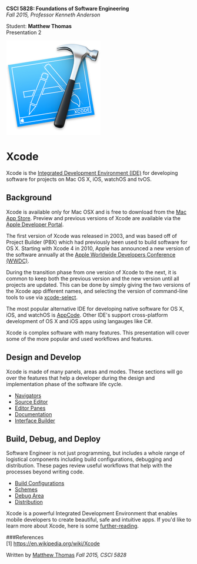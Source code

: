 **CSCI 5828: Foundations of Software Engineering**  
*Fall 2015, Professor Kenneth Anderson*

Student: **Matthew Thomas**  
Presentation 2  

![images/xcode-icon.png](images/xcode-icon.png)  
# Xcode

Xcode is the [Integrated Development Environment (IDE)](https://en.wikipedia.org/wiki/Integrated_development_environment) for developing software for projects on Mac OS X, iOS, watchOS and tvOS.

## Background  
Xcode is available only for Mac OSX and is free to download from the [Mac App Store](http://www.apple.com/osx/apps/app-store/). Preview and previous versions of Xcode are available via the [Apple Developer Portal](https://developer.apple.com).

The first version of Xcode was released in 2003, and was based off of Project Builder (PBX) which had previously been used to build software for OS X. Starting with Xcode 4 in 2010, Apple has announced a new version of the software annually at the [Apple Worldwide Developers Conference (WWDC)](https://developer.apple.com/wwdc/).  

During the transition phase from one version of Xcode to the next, it is common to keep both the previous version and the new version until all projects are updated. This can be done by simply giving the two versions of the Xcode app different names, and selecting the version of command-line tools to use via [xcode-select](https://developer.apple.com/library/mac/documentation/Darwin/Reference/ManPages/man1/xcode-select.1.html).  

The most popular alternative IDE for developing native software for OS X, iOS, and watchOS is [AppCode](https://www.jetbrains.com/objc/). Other IDE's support cross-platform development of OS X and iOS apps using langauges like C#.  

Xcode is complex software with many features. This presentation will cover some of the more popular and used workflows and features.  

## Design and Develop  
Xcode is made of many panels, areas and modes. These sections will go over the features that help a developer during the design and implementation phase of the software life cycle.  
* [Navigators](develop-navigators.md)  
* [Source Editor](source-editor.md)  
* [Editor Panes](editors.md)  
* [Documentation](documentation.md)  
* [Interface Builder](interface-builder.md)  

## Build, Debug, and Deploy  
Software Engineer is not just programming, but includes a whole range of logistical components including build configurations, debugging and distribution. These pages review useful workflows that help with the processes beyond writing code.  
* [Build Configurations](build-configurations.md)  
* [Schemes](schemes.md)  
* [Debug Area](area-debug.md)  
* [Distribution](distribute.md)  

Xcode is a powerful Integrated Development Environment that enables mobile developers to create beautiful, safe and intuitive apps. If you'd like to learn more about Xcode, here is some [further-reading](further-reading.md).  

###References  
[1] https://en.wikipedia.org/wiki/Xcode  

Written by [Matthew Thomas](mailto:matt@bocosoft.net)
*Fall 2015, CSCI 5828*
